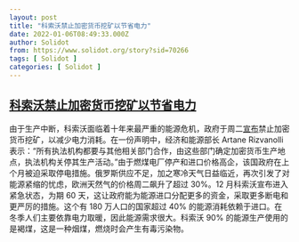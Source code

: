 ```yaml
---
layout: post
title: "科索沃禁止加密货币挖矿以节省电力"
date: 2022-01-06T08:49:33.000Z
author: Solidot
from: https://www.solidot.org/story?sid=70266
tags: [ Solidot ]
categories: [ Solidot ]
---
```

<!--1641458973000-->
[科索沃禁止加密货币挖矿以节省电力](https://www.solidot.org/story?sid=70266)
------

<div>
由于生产中断，科索沃面临着十年来最严重的能源危机，政府于周二<a href="https://www.reuters.com/markets/commodities/kosovo-bans-cryptocurrency-mining-save-electricity-2022-01-04/" target="_blank">宣布</a>禁止加密货币挖矿，以减少电力消耗。在一份声明中，经济和能源部长 Artane Rizvanolli 表示：“所有执法机构都要与其他相关部门合作，由这些部门确定加密货币生产地点，执法机构关停其生产活动。”由于燃煤电厂停产和进口价格高企，该国政府在上个月被迫采取停电措施。俄罗斯供应不足，加之寒冷天气日益临近，再次引发了对能源紧缩的忧虑，欧洲天然气的价格周二飙升了超过 30%。12 月科索沃宣布进入紧急状态，为期 60 天，这让政府能为能源进口分配更多的资金，采取更多断电和更严厉的措施。这个有 180 万人口的国家超过 40% 的能源消耗依赖于进口。在冬季人们主要依靠电力取暖，因此能源需求很大。科索沃 90% 的能源生产使用的是褐煤，这是一种烟煤，燃烧时会产生有毒污染物。
</div>
